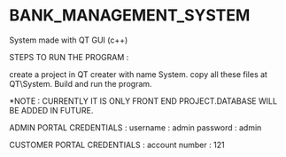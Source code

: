 # BANK_MANAGEMENT_SYSTEM
System made with QT GUI (c++)

STEPS TO RUN THE PROGRAM : 

create a project in QT creater with name System.
copy all these files at QT\System.
Build and run the program.

*NOTE : CURRENTLY IT IS ONLY FRONT END PROJECT.DATABASE WILL BE ADDED IN FUTURE.

ADMIN PORTAL CREDENTIALS : 
                username : admin
                password : admin

CUSTOMER PORTAL CREDENTIALS :
                account number : 121
